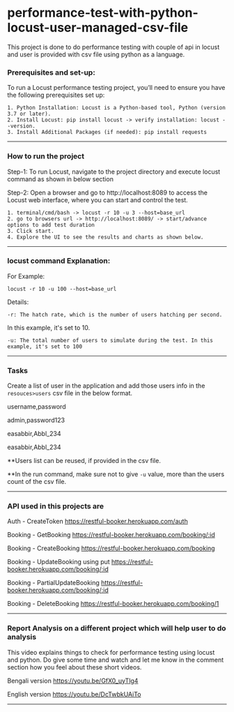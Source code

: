 # performance-test-with-python-locust-user-managed-csv-file
This project is done to do performance testing with couple of api in locust and user is provided with csv file using python as a language.

### Prerequisites and set-up:
To run a Locust performance testing project, you’ll need to ensure you have the following prerequisites set up:

    1. Python Installation: Locust is a Python-based tool, Python (version 3.7 or later).
    2. Install Locust: pip install locust -> verify installation: locust --version.
    3. Install Additional Packages (if needed): pip install requests

---

### How to run the project
Step-1: To run Locust, navigate to the project directory and execute locust command as shown in below section


Step-2: Open a browser and go to http://localhost:8089 to access the Locust web interface, where you can start and control the test.

    1. terminal/cmd/bash -> locust -r 10 -u 3 --host=base_url
    2. go to browsers url -> http://localhost:8089/ -> start/advance options to add test duration 
    3. Click start.
    4. Explore the UI to see the results and charts as shown below.

---

### locust command Explanation:
For Example:

`locust -r 10 -u 100 --host=base_url`

 Details:

`-r: The hatch rate, which is the number of users hatching per second.` 

In this example, it's set to 10.

`-u: The total number of users to simulate during the test. In this example, it's set to 100`

---

### Tasks
Create a list of user in the application and add those users info in the `resouces>users`
csv file in the below format.

username,password

admin,password123

easabbir,Abbl_234

easabbir,Abbl_234

**Users list can be reused, if provided in the csv file. 

**In the run command, make sure not to give `-u` value, more than the users count of the csv file.

---

### API used in this projects are 
Auth - CreateToken
https://restful-booker.herokuapp.com/auth

Booking - GetBooking
https://restful-booker.herokuapp.com/booking/:id

Booking - CreateBooking
https://restful-booker.herokuapp.com/booking

Booking - UpdateBooking using put
https://restful-booker.herokuapp.com/booking/:id

Booking - PartialUpdateBooking
https://restful-booker.herokuapp.com/booking/:id

Booking - DeleteBooking
https://restful-booker.herokuapp.com/booking/1

---

### Report Analysis on a different project which will help user to do analysis
This video explains things to check for performance testing using locust and python. 
Do give some time and watch and let me know in the comment section how you feel about these short videos. 

Bengali version
https://youtu.be/GfX0_uyTlg4

English version
https://youtu.be/DcTwbkUAiTo

---